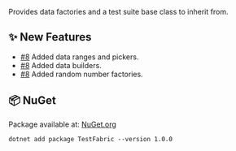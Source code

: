 Provides data factories and a test suite base class to inherit from.

## ✨ New Features

- [#8](https://github.com/zhofre/test-fabric/issues/8) Added data ranges and pickers.
- [#8](https://github.com/zhofre/test-fabric/issues/8) Added data builders.
- [#8](https://github.com/zhofre/test-fabric/issues/8) Added random number factories.

## 📦 NuGet

Package available at: [NuGet.org](https://www.nuget.org/packages/TestFabric)

```
dotnet add package TestFabric --version 1.0.0
```
